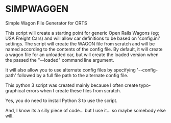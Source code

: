 # SIMPWAGGEN
Simple Wagon File Generator for ORTS

This script will create a starting point for generic Open Rails Wagons (eg; USA Freight Cars) and will allow car definitions to be based on 'config.ini' settings.
The script will create the WAGON file from scratch and will be named according to the contents of the config file.  By default, it will create a wagon file for an unloaded car, but will create the loaded version when the passed the "--loaded" command line argument.

It will also allow you to use alternate config files by specifying '--config-path' followed by a full file path to the alternate config file.

This python 3 script was created mainly because I often create typo-graphical errors when I create these files from scratch.

Yes, you do need to install Python 3 to use the script.

And, I know its a silly piece of code... but I use it... so maybe somebody else will.


